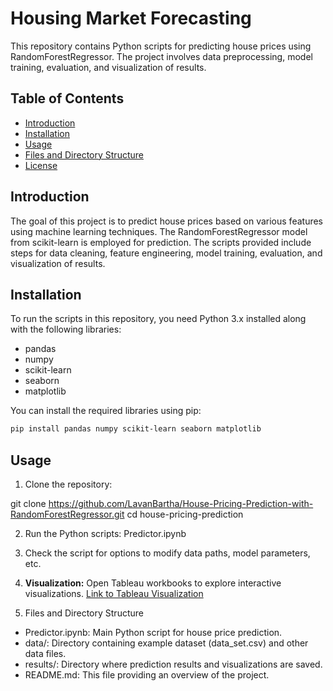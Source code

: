 # Housing Market Forecasting

This repository contains Python scripts for predicting house prices using RandomForestRegressor. The project involves data preprocessing, model training, evaluation, and visualization of results.

## Table of Contents
- [Introduction](#introduction)
- [Installation](#installation)
- [Usage](#usage)
- [Files and Directory Structure](#files-and-directory-structure)
- [License](#license)

## Introduction
The goal of this project is to predict house prices based on various features using machine learning techniques. The RandomForestRegressor model from scikit-learn is employed for prediction. The scripts provided include steps for data cleaning, feature engineering, model training, evaluation, and visualization of results.

## Installation
To run the scripts in this repository, you need Python 3.x installed along with the following libraries:
- pandas
- numpy
- scikit-learn
- seaborn
- matplotlib

You can install the required libraries using pip:

```bash
pip install pandas numpy scikit-learn seaborn matplotlib
```

## Usage
1. Clone the repository:

git clone https://github.com/LavanBartha/House-Pricing-Prediction-with-RandomForestRegressor.git
cd house-pricing-prediction

2. Run the Python scripts:
    Predictor.ipynb

3. Check the script for options to modify data paths, model parameters, etc.

4. **Visualization:** Open Tableau workbooks to explore interactive visualizations. [Link to Tableau Visualization](https://public.tableau.com/shared/N7RRZWYPN?:display_count=n&:origin=viz_share_link)

5. Files and Directory Structure
- Predictor.ipynb: Main Python script for house price prediction.
- data/: Directory containing example dataset (data_set.csv) and other data files.
- results/: Directory where prediction results and visualizations are saved.
- README.md: This file providing an overview of the project.




